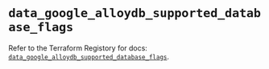 # `data_google_alloydb_supported_database_flags`

Refer to the Terraform Registory for docs: [`data_google_alloydb_supported_database_flags`](https://registry.terraform.io/providers/hashicorp/google-beta/4.75.1/docs/data-sources/google_alloydb_supported_database_flags).

